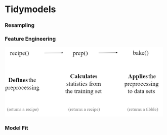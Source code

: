 # Tidymodels

### Resampling

### Feature Engineering
<img src="Images/recipe.PNG" width="500">

### Model Fit
